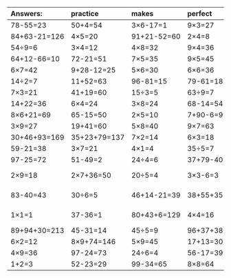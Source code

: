 | Answers: | practice | makes | perfect | ! |
| :--- | :--- | :--- | :--- | :--- |
| 78-55=23 | 50+4=54 | 3×6-17=1 | 9×3=27 | 47+46=93 | 
| 84+63-21=126 | 4×5=20 | 91+21-52=60 | 2×4=8 | 42÷6=7 | 
| 54÷9=6 | 3×4=12 | 4×8=32 | 9×4=36 | 40-25=15 | 
| 64+12-66=10 | 72-21=51 | 7×5=35 | 9×5=45 | 19+14=33 | 
| 6×7=42 | 9+28-12=25 | 5×6=30 | 6×6=36 | 3+61+18=82 | 
| 14÷2=7 | 11+52=63 | 96-81=15 | 79-61=18 | 70-3=67 | 
| 7×3=21 | 41+19=60 | 15÷3=5 | 63÷9=7 | 8×7-25=31 | 
| 14+22=36 | 6×4=24 | 3×8=24 | 68-14=54 | 4×7=28 | 
| 8×6+21=69 | 65-15=50 | 2×5=10 | 7+90-6=91 | 94+2=96 | 
| 3×9=27 | 19+41=60 | 5×8=40 | 9×7=63 | 8×7=56 | 
| 30+46+93=169 | 35+23+79=137 | 7×2=14 | 6×3=18 | 16÷2=8 | 
| 59-21=38 | 3×7=21 | 4×1=4 | 35÷5=7 | 8×9=72 | 
| 97-25=72 | 51-49=2 | 24÷4=6 | 37+79-40=76 | 74-56=18 | 
| 2×9=18 | 2×7+36=50 | 20÷5=4 | 3×3-6=3 | 19+11-10=20 | 
| 83-40=43 | 30÷6=5 | 46+14-21=39 | 38+55+35=128 | 65+44-30=79 | 
| 1×1=1 | 37-36=1 | 80+43+6=129 | 4×4=16 | 25+90-71=44 | 
| 89+94+30=213 | 45-31=14 | 45÷5=9 | 96+37+38=171 | 39+51-84=6 | 
| 6×2=12 | 8×9+74=146 | 5×9=45 | 17+13=30 | 7×1=7 | 
| 4×9=36 | 97-24=73 | 24÷6=4 | 56-17=39 | 5×6-10=20 | 
| 1+2=3 | 52-23=29 | 99-34=65 | 8×8=64 | 5×3=15 | 

